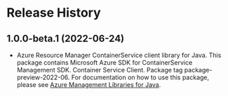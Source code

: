 # Release History

## 1.0.0-beta.1 (2022-06-24)

- Azure Resource Manager ContainerService client library for Java. This package contains Microsoft Azure SDK for ContainerService Management SDK. Container Service Client. Package tag package-preview-2022-06. For documentation on how to use this package, please see [Azure Management Libraries for Java](https://aka.ms/azsdk/java/mgmt).

